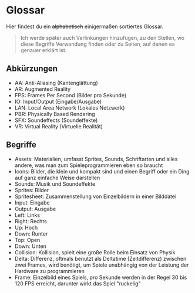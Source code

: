 # Glossar

Hier findest du ein <s>alphabetisch</s> einigermaßen sortiertes Glossar.

> Ich werde später auch Verlinkungen hinzufügen, zu den Stellen, wo diese Begriffe Verwendung finden oder zu Seiten, auf denen es genauer erklärt ist.

## Abkürzungen

- AA: Anti-Aliasing (Kantenglättung)
- AR: Augmented Reality
- FPS: Frames Per Second (Bilder pro Sekunde)
- IO: Input/Output (Eingabe/Ausgabe)
- LAN: Local Area Network (Lokales Netzwerk)
- PBR: Physically Based Rendering
- SFX: Soundeffects (Soundeffekte)
- VR: Virtual Reality (Virtuelle Realität)

## Begriffe

- Assets: Materialien, umfasst Sprites, Sounds, Schriftarten und alles andere, was man zum Spieleprogrammieren eben so braucht
- Icons: Bilder, die klein und kompakt sind und einen Begriff oder ein Ding auf ganz einfache Weise darstellen
- Sounds: Musik und Soundeffekte
- Sprites: Bilder
- Spritesheet: Zusammenstellung von Einzelbildern in einer Bilddatei
- Input: Eingabe
- Output: Ausgabe
- Left: Links
- Right: Rechts
- Up: Hoch
- Down: Runter
- Top: Open
- Down: Unten
- Collision: Kollision, spielt eine große Rolle beim Einsatz von Physik
- Delta: Differenz, oftmals benutzt als Deltatime (Zeitdifferenz) zwischen zwei Frames, wird benötigt, um Spiele unabhängig von der Leistung der Hardware zu programmieren
- Frame: Einzelbild eines Spiels, pro Sekunde werden in der Regel 30 bis 120 FPS erreicht, darunter wirkt das Spiel "ruckelig"